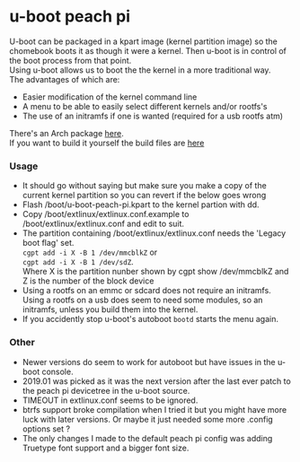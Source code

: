 # u-boot peach pi
U-boot can be packaged in a kpart image (kernel partition image) so the chomebook boots it as though it were a kernel. Then u-boot is in control of the boot process from that point.  
Using u-boot allows us to boot the the kernel in a more traditional way.  
The advantages of which are:  
 - Easier modification of the kernel command line
 - A menu to be able to easily select different kernels and/or rootfs's
 - The use of an initramfs if one is wanted (required for a usb rootfs atm)  
 
There's an Arch package [here](https://github.com/gripped/XE503C32-arch-kernel-packages/raw/main/other/u-boot-peach-pi/u-boot-peach-pi-2019.01-1-armv7h.pkg.tar.xz).  
If you want to build it yourself the build files are [here](https://github.com/gripped/XE503C32-arch-linux-kernel/tree/main/Packages%20%26%20PKGBUILDS/u-boot-peach-pi)
### Usage
 - It should go without saying but make sure you make a copy of the current kernel partition so you can revert if the below goes wrong
 - Flash /boot/u-boot-peach-pi.kpart to the kernel partion with dd.
 - Copy /boot/extlinux/extlinux.conf.example to /boot/extlinux/extlinux.conf and edit to suit.
 - The partition containing /boot/extlinux/extlinux.conf needs the 'Legacy boot flag' set.  
  `cgpt add -i X -B 1 /dev/mmcblkZ` or   
  `cgpt add -i X -B 1 /dev/sdZ`.   
  Where X is the partition nunber shown by cgpt show /dev/mmcblkZ and Z is the number of     the block device
 - Using a rootfs on an emmc or sdcard does not require an initramfs. Using a rootfs on a usb does seem to need some modules, so an initramfs, unless you build them into the kernel.
 - If you accidently stop u-boot's autoboot `bootd` starts the menu again.
### Other
 - Newer versions do seem to work for autoboot but have issues in the
   u-boot console.
  - 2019.01 was picked as it was the next version after the last ever patch to the peach pi devicetree in the u-boot source.
  - TIMEOUT in extlinux.conf seems to be ignored.
  - btrfs support broke compilation when I tried it but you might have more luck with later versions. Or maybe it just needed some more .config options set ?
  - The only changes I made to the default peach pi config was adding Truetype font support and a bigger font size.
